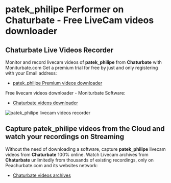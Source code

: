 # patek_philipe Performer on Chaturbate - Free LiveCam videos downloader

## Chaturbate Live Videos Recorder

Monitor and record livecam videos of **patek_philipe** from **Chaturbate** with Moniturbate.com
Get a premium trial for free by just and only registering with your Email address:
* [patek_philipe Premium videos downloader](https://moniturbate.com/request-demo-licence-key.html)

Free livecam videos downloader - Moniturbate Software:
* [Chaturbate videos downloader](https://moniturbate.com/moniturbate-download-software.html)

![patek_philipe livecam videos recorder](https://peachurnet.com/templates/moniturbate-software.png)


## Capture patek_philipe videos from the Cloud and watch your recordings on Streaming

Without the need of downloading a software, capture **patek_philipe** livecam videos from **Chaturbate** 100% online.
Watch Livecam archives from **Chaturbate** unlimitedly from thousands of existing recordings, only on Peachurbate.com and its websites network:
* [Chaturbate videos archives](https://peachurnet.com/)